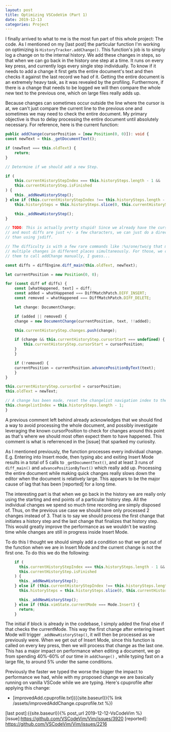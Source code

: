 ```yaml
---
layout: post
title: Optimizing VSCodeVim (Part 1)
date: 2019-12-13
categories: Project
---
```


I finally arrived to what to me is the most fun part of this whole project: The code. As I mentioned on my [last post] the particular function I'm working on optimizing is `HistoryTracker.addChange()`. This function's job is to simply log a change on to the internal history. We add these changes in steps, so that when we can go back in the history one step at a time. It runs on every key press, and currently logs every single step individually. To know if it needs to add a change it first gets the entire document's text and then checks it against the last record we had of it. Getting the entire document is an extremely heavy task, as it was revealed by the profiling. Furthermore, if there is a change that needs to be logged we will then compare the whole new text to the previous one, which on large files really adds up.

Because changes can sometimes occur outside the line where the cursor is at, we can't just compare the current line to the previous one and sometimes we may need to check the entire document. My primary objective is thus to delay processing the entire document until absolutely necessary. For reference, here is the current function:

```ts
public addChange(cursorPosition = [new Position(0, 0)]): void {
const newText = this._getDocumentText();

if (newText === this.oldText) {
    return;
}

// Determine if we should add a new Step.

if (
    this.currentHistoryStepIndex === this.historySteps.length - 1 &&
    this.currentHistoryStep.isFinished
) {
    this._addNewHistoryStep();
} else if (this.currentHistoryStepIndex !== this.historySteps.length - 1) {
    this.historySteps = this.historySteps.slice(0, this.currentHistoryStepIndex + 1);

    this._addNewHistoryStep();
}

// TODO: This is actually pretty stupid! Since we already have the cursorPosition,
// and most diffs are just +/- a few characters, we can just do a direct comparison rather
// than using jsdiff.

// The difficulty is with a few rare commands like :%s/one/two/g that make
// multiple changes in different places simultaneously. For those, we could require
// them to call addChange manually, I guess...

const diffs = diffEngine.diff_main(this.oldText, newText);

let currentPosition = new Position(0, 0);

for (const diff of diffs) {
    const [whatHappened, text] = diff;
    const added = whatHappened === DiffMatchPatch.DIFF_INSERT;
    const removed = whatHappened === DiffMatchPatch.DIFF_DELETE;

    let change: DocumentChange;

    if (added || removed) {
    change = new DocumentChange(currentPosition, text, !!added);

    this.currentHistoryStep.changes.push(change);

    if (change && this.currentHistoryStep.cursorStart === undefined) {
        this.currentHistoryStep.cursorStart = cursorPosition;
    }
    }

    if (!removed) {
    currentPosition = currentPosition.advancePositionByText(text);
    }
}

this.currentHistoryStep.cursorEnd = cursorPosition;
this.oldText = newText;

// A change has been made, reset the changelist navigation index to the end
this.changelistIndex = this.historySteps.length - 1;
}
```

A previous comment left behind already acknowledges that we should find a way to avoid processing the whole document, and possibly investigate leveraging the known cursorPosition to check for changes around this point as that's where we should most often expect them to have happened. This comment is what is referrenced in the [issue] that sparked my curiosity.

As I mentioned previously, the function processes every individual change. E.g. Entering into Insert mode, then typing abc and exiting Insert Mode results in a total of 5 calls to `_getDocumentText()`, and at least 3 runs of `diff_main()` and `advancePositionByText()` which really add up. Processing the entire document while making quick changes really slows down the editor when the document is relatively large. This appears to be the major cause of lag that has been [reported] for a long time. 

The interesting part is that when we go back in the history we are really only using the starting and end points of a particular history step. All the individual changes we spend so much time recording are simply disposed of. Thus, on the previous use case we should have only processed 2 changes instead of 3. That is to say we should process the first change that initiates a history step and the last change that finalizes that history step. This would greatly improve the performance as we wouldn't be wasting time while changes are still in progress inside Insert Mode.

To do this I thought we should simply add a condition so that we get out of the function when we are in Insert Mode and the current change is not the first one. To do this we do the following:

```ts
    if (
      this.currentHistoryStepIndex === this.historySteps.length - 1 &&
      this.currentHistoryStep.isFinished
    ) {
      this._addNewHistoryStep();
    } else if (this.currentHistoryStepIndex !== this.historySteps.length - 1) {
      this.historySteps = this.historySteps.slice(0, this.currentHistoryStepIndex + 1);

      this._addNewHistoryStep();
    } else if (this.vimState.currentMode === Mode.Insert) {
      return;
    }

```

The initial if block is already in the codebase, I simply added the final else if that checks the currentMode. This way the first change after entering Insert Mode will trigger `_addNewHistoryStep()`, it will then be processed as we previously were. When we get out of Insert Mode, since this function is called on every key press, then we will process that change as the last one. This has a major impact on performance when editing a document, we go from spending 40%-60% of our time in `addChange()` , while typing fast on a large file, to around 5% under the same conditions. 

Previously the faster we typed the worse the bigger the impact to performance we had, while with my proposed change we are basically running on vanilla VSCode while we are typing. Here's cpuprofile after applying this change:

- [improvedAdd.cpuprofile.txt]({{site.baseurl}}{% link /assets/improvedAddChange.cpuprofile.txt %})


[last post]:{{site.baseurl}}{% post_url 2019-12-12-VsCodeVim %}
[issue]:https://github.com/VSCodeVim/Vim/issues/3920
[reported]: https://github.com/VSCodeVim/Vim/issues/2216